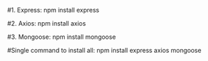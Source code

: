 #1. Express:
npm install express

#2. Axios:
npm install axios

#3. Mongoose:
npm install mongoose

#Single command to install all:
npm install express axios mongoose                                  
